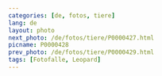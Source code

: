 ```yaml
---
categories: [de, fotos, tiere]
lang: de
layout: photo
next_photo: /de/fotos/tiere/P0000427.html
picname: P0000428
prev_photo: /de/fotos/tiere/P0000429.html
tags: [Fotofalle, Leopard]
---
```

